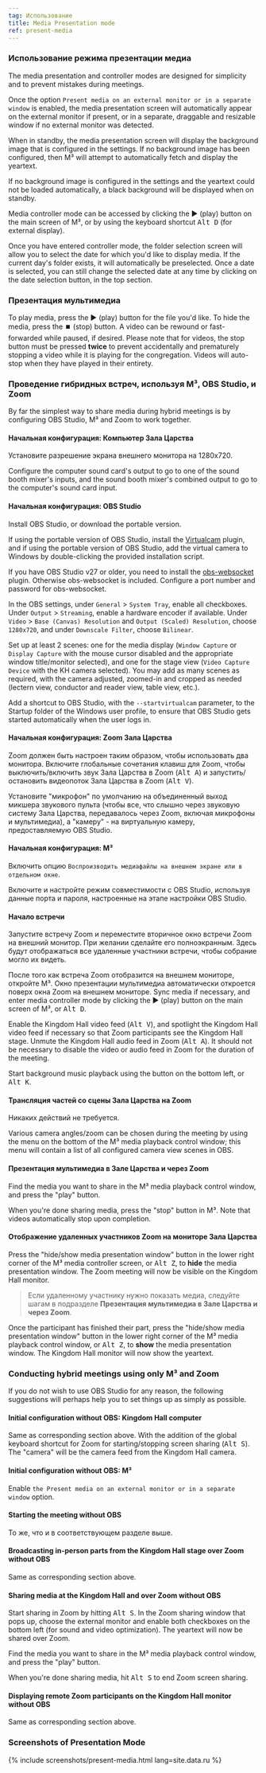 ```yaml
---
tag: Использование
title: Media Presentation mode
ref: present-media
---
```


### Использование режима презентации медиа

The media presentation and controller modes are designed for simplicity and to prevent mistakes during meetings.

Once the option `Present media on an external monitor or in a separate window` is enabled, the media presentation screen will automatically appear on the external monitor if present, or in a separate, draggable and resizable window if no external monitor was detected.

When in standby, the media presentation screen will display the background image that is configured in the settings. If no background image has been configured, then M³ will attempt to automatically fetch and display the yeartext.

If no background image is configured in the settings and the yeartext could not be loaded automatically, a black background will be displayed when on standby.

Media controller mode can be accessed by clicking the ▶️ (play) button on the main screen of M³, or by using the keyboard shortcut <kbd>Alt D</kbd> (for external display).

Once you have entered controller mode, the folder selection screen will allow you to select the date for which you'd like to display media. If the current day's folder exists, it will automatically be preselected. Once a date is selected, you can still change the selected date at any time by clicking on the date selection button, in the top section.

### Презентация мультимедиа

To play media, press the ▶️ (play) button for the file you'd like. To hide the media, press the ⏹️ (stop) button. A video can be rewound or fast-forwarded while paused, if desired. Please note that for videos, the stop button must be pressed **twice** to prevent accidentally and prematurely stopping a video while it is playing for the congregation. Videos will auto-stop when they have played in their entirety.

### Проведение гибридных встреч, используя M³, OBS Studio, и Zoom

By far the simplest way to share media during hybrid meetings is by configuring OBS Studio, M³ and Zoom to work together.

#### Начальная конфигурация: Компьютер Зала Царства

Установите разрешение экрана внешнего монитора на 1280x720.

Configure the computer sound card's output to go to one of the sound booth mixer's inputs, and the sound booth mixer's combined output to go to the computer's sound card input.

#### Начальная конфигурация: OBS Studio

Install OBS Studio, or download the portable version.

If using the portable version of OBS Studio, install the [Virtualcam](https://obsproject.com/forum/resources/obs-virtualcam.949/) plugin, and if using the portable version of OBS Studio, add the virtual camera to Windows by double-clicking the provided installation script.

If you have OBS Studio v27 or older, you need to install the [obs-websocket](https://github.com/obsproject/obs-websocket) plugin. Otherwise obs-websocket is included. Configure a port number and password for obs-websocket.

In the OBS settings, under `General` > `System Tray`, enable all checkboxes. Under `Output` > `Streaming`, enable a hardware encoder if available. Under `Video` > `Base (Canvas) Resolution` and `Output (Scaled) Resolution`, choose `1280x720`, and under `Downscale Filter`, choose `Bilinear`.

Set up at least 2 scenes: one for the media display (`Window Capture` or `Display Capture` with the mouse cursor disabled and the appropriate window title/monitor selected), and one for the stage view (`Video Capture Device` with the KH camera selected). You may add as many scenes as required, with the camera adjusted, zoomed-in and cropped as needed (lectern view, conductor and reader view, table view, etc.).

Add a shortcut to OBS Studio, with the `--startvirtualcam` parameter, to the Startup folder of the Windows user profile, to ensure that OBS Studio gets started automatically when the user logs in.

#### Начальная конфигурация: Zoom Зала Царства

Zoom должен быть настроен таким образом, чтобы использовать два монитора. Включите глобальные сочетания клавиш для Zoom, чтобы выключить/включить звук Зала Царства в Zoom (<kbd>Alt A</kbd>) и запустить/остановить видеопоток Зала Царства в Zoom (<kbd>Alt V</kbd>).

Установите "микрофон" по умолчанию на объединенный выход микшера звукового пульта (чтобы все, что слышно через звуковую систему Зала Царства, передавалось через Zoom, включая микрофоны и мультимедиа), а "камеру" - на виртуальную камеру, предоставляемую OBS Studio.

#### Начальная конфигурация: M³

Включить опцию `Воспроизводить медиафайлы на внешнем экране или в отдельном окне`.

Включите и настройте режим совместимости с OBS Studio, используя данные порта и пароля, настроенные на этапе настройки OBS Studio.

#### Начало встречи

Запустите встречу Zoom и переместите вторичное окно встречи Zoom на внешний монитор. При желании сделайте его полноэкранным. Здесь будут отображаться все удаленные участники встречи, чтобы собрание могло их видеть.

После того как встреча Zoom отобразится на внешнем мониторе, откройте M³. Окно презентации мультимедиа автоматически откроется поверх окна Zoom на внешнем мониторе. Sync media if necessary, and enter media controller mode by clicking the ▶️ (play) button on the main screen of M³, or <kbd>Alt D</kbd>.

Enable the Kingdom Hall video feed (<kbd>Alt V</kbd>), and spotlight the Kingdom Hall video feed if necessary so that Zoom participants see the Kingdom Hall stage. Unmute the Kingdom Hall audio feed in Zoom (<kbd>Alt A</kbd>). It should not be necessary to disable the video or audio feed in Zoom for the duration of the meeting.

Start background music playback using the button on the bottom left, or <kbd>Alt K</kbd>.

#### Трансляция частей со сцены Зала Царства на Zoom

Никаких действий не требуется.

Various camera angles/zoom can be chosen during the meeting by using the menu on the bottom of the M³ media playback control window; this menu will contain a list of all configured camera view scenes in OBS.

#### Презентация мультимедиа в Зале Царства и через Zoom

Find the media you want to share in the M³ media playback control window, and press the "play" button.

When you're done sharing media, press the "stop" button in M³. Note that videos automatically stop upon completion.

#### Отображение удаленных участников Zoom на мониторе Зала Царства

Press the "hide/show media presentation window" button in the lower right corner of the M³ media controller screen, or <kbd>Alt Z</kbd>, to **hide** the media presentation window. The Zoom meeting will now be visible on the Kingdom Hall monitor.

> Если удаленному участнику нужно показать медиа, следуйте шагам в подразделе **Презентация мультимедиа в Зале Царства и через Zoom**.

Once the participant has finished their part, press the "hide/show media presentation window" button in the lower right corner of the M³ media playback control window, or <kbd>Alt Z</kbd>, to **show** the media presentation window. The Kingdom Hall monitor will now show the yeartext.

### Conducting hybrid meetings using only M³ and Zoom

If you do not wish to use OBS Studio for any reason, the following suggestions will perhaps help you to set things up as simply as possible.

#### Initial configuration without OBS: Kingdom Hall computer

Same as corresponding section above. With the addition of the global keyboard shortcut for Zoom for starting/stopping screen sharing (<kbd>Alt S</kbd>). The "camera" will be the camera feed from the Kingdom Hall camera.

#### Initial configuration without OBS: M³

Enable `the Present media on an external monitor or in a separate window` option.

#### Starting the meeting without OBS

То же, что и в соответствующем разделе выше.

#### Broadcasting in-person parts from the Kingdom Hall stage over Zoom without OBS

Same as corresponding section above.

#### Sharing media at the Kingdom Hall and over Zoom without OBS

Start sharing in Zoom by hitting <kbd>Alt S</kbd>. In the Zoom sharing window that pops up, choose the external monitor and enable both checkboxes on the bottom left (for sound and video optimization). The yeartext will now be shared over Zoom.

Find the media you want to share in the M³ media playback control window, and press the "play" button.

When you're done sharing media, hit <kbd>Alt S</kbd> to end Zoom screen sharing.

#### Displaying remote Zoom participants on the Kingdom Hall monitor without OBS

Same as corresponding section above.

### Screenshots of Presentation Mode

{% include screenshots/present-media.html lang=site.data.ru %}

